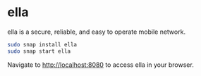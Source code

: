 # ella

ella is a secure, reliable, and easy to operate mobile network.

```bash
sudo snap install ella
sudo snap start ella
```

Navigate to [http://localhost:8080](http://localhost:8080) to access ella in your browser.
